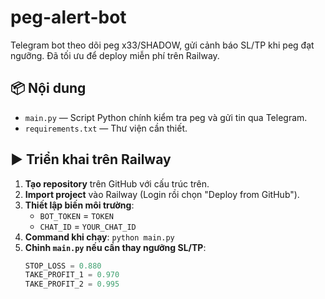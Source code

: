 # peg-alert-bot

Telegram bot theo dõi peg x33/SHADOW, gửi cảnh báo SL/TP khi peg đạt ngưỡng. Đã tối ưu để deploy miễn phí trên Railway.

## 📦 Nội dung

- `main.py` — Script Python chính kiểm tra peg và gửi tin qua Telegram.
- `requirements.txt` — Thư viện cần thiết.

## ▶️ Triển khai trên Railway

1. **Tạo repository** trên GitHub với cấu trúc trên.
2. **Import project** vào Railway (Login rồi chọn "Deploy from GitHub").
3. **Thiết lập biến môi trường**:
   - `BOT_TOKEN` = `TOKEN`
   - `CHAT_ID` = `YOUR_CHAT_ID`
4. **Command khi chạy**: `python main.py`
5. **Chỉnh `main.py` nếu cần thay ngưỡng SL/TP**:
   ```python
   STOP_LOSS = 0.880
   TAKE_PROFIT_1 = 0.970
   TAKE_PROFIT_2 = 0.995
